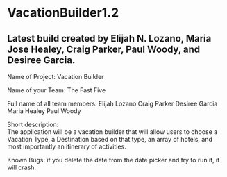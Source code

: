 # VacationBuilder1.2

Latest build created by Elijah N. Lozano, Maria Jose Healey, Craig Parker, Paul Woody, and Desiree Garcia.
------------------------------------------------------------------------
Name of Project: 
	Vacation Builder

Name of your Team: 
	The Fast Five

Full name of all team members: 
	Elijah Lozano
	Craig Parker
	Desiree Garcia
	Maria Healey
	Paul Woody

Short description:  
	The application will be a vacation builder that will allow users to choose a Vacation Type, a Destination based on that type, an array of hotels, and most importantly an itinerary of activities.

Known Bugs: 
	if you delete the date from the date picker and try to run it, it will crash.
